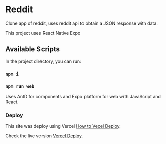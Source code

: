 # Reddit

Clone app of reddit, uses reddit api to obtain a JSON response with data.

This project uses React Native Expo

## Available Scripts

In the project directory, you can run:

### `npm i`

### `npm run web`

Uses AntD for components and Expo platform for web with JavaScript and React.

### Deploy

This site was deploy using Vercel [How to Vecel Deploy](https://docs.expo.io/distribution/publishing-websites/).

Check the live version [Vercel Deploy](https://reddit-doberman7.vercel.app/).
